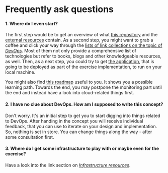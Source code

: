 Frequently ask questions
========================


#### 1. Where do I even start?

The first step would be to get an overview of what [this repository](./README.md#table-of-contents) and the
[external resources](./README.md#external-resources) contain. As a second step, you might want to grab a coffee
and click your way through the [lists of link collections on the topic of *DevOps*](./links.md#devops). Most of
them not only provide a comprehensive list of technologies but refer to books, blogs and other 
knowledgeable resources, as well. Then, as a next step, you could try to get
[the application](https://github.com/lucendio/lecture-devops-app), that is going to be deployed as part of the exercise
implementation, to run on your local machine.

You might also find [this roadmap](https://roadmap.sh/devops) useful to you. It shows you a possible learning path. 
Towards the end, you may postpone the monitoring part until the end and instead have a look into cloud-related things
first.


#### 2. I have no clue about DevOps. How am I supposed to write this concept?

Don't worry. It's an initial step to get you to start digging into things related to DevOps. After handing in the
concept you will receive individual feedback, that you can use to iterate on your design and implementation. So,
nothing is set in store. You can change things along the way - after some consultation first.


#### 3. Where do I get some infrastructure to play with or maybe even for the exercise?

Have a look into the link section on [*Infrastructure resources*](./links.md#infrastructure-resources).
